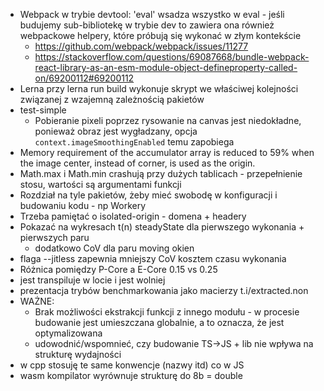* Webpack w trybie devtool: 'eval' wsadza wszystko w eval - jeśli budujemy sub-bibliotekę w trybie dev to zawiera ona również webpackowe helpery, które próbują się wykonać w złym kontekście 
  * https://github.com/webpack/webpack/issues/11277
  * https://stackoverflow.com/questions/69087668/bundle-webpack-react-library-as-an-esm-module-object-defineproperty-called-on/69200112#69200112
* Lerna przy lerna run build wykonuje skrypt we właściwej kolejności związanej z wzajemną zależnością pakietów
* test-simple
  * Pobieranie pixeli poprzez rysowanie na canvas jest niedokładne, ponieważ obraz jest wygładzany, opcja `context.imageSmoothingEnabled` temu zapobiega
* Memory requirement of the accumulator array is reduced to 59% when the image center, instead of corner, is used as the origin.
* Math.max i Math.min crashują przy dużych tablicach - przepełnienie stosu, wartości są argumentami funkcji
* Rozdział na tyle pakietów, żeby mieć swobodę w konfiguracji i budowaniu kodu - np Workery
* Trzeba pamiętać o isolated-origin - domena + headery
* Pokazać na wykresach t(n) steadyState dla pierwszego wykonania + pierwszych paru
  * dodatkowo CoV dla paru moving okien
* flaga --jitless zapewnia mniejszy CoV kosztem czasu wykonania
* Różnica pomiędzy P-Core a E-Core 0.15 vs 0.25
* jest transpiluje w locie i jest wolniej 
* prezentacja trybów benchmarkowania jako macierzy t.i/extracted.non
* WAŻNE:
  * Brak możliwości ekstrakcji funkcji z innego modułu - w procesie budowanie jest umieszczana globalnie, a to oznacza, że jest optymalizowana
  * udowodnić/wspomnieć, czy budowanie TS->JS + lib nie wpływa na strukturę wydajności
* w cpp stosuję te same konwencje (nazwy itd) co w JS
* wasm kompilator wyrównuje strukturę do 8b = double

